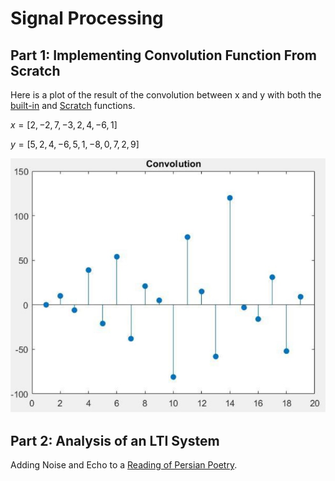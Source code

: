 # Signal Processing
## Part 1: Implementing Convolution Function From Scratch
Here is a plot of the result of the convolution between x and y with both the [built-in](https://github.com/fardinabbasi/Signal_Processing/blob/main/Conv.m) and [Scratch](https://github.com/fardinabbasi/Signal_Processing/blob/main/Convolution.m) functions.

$x = [2,-2,7,-3,2,4,-6,1]$

$y = [5,2,4,-6,5,1,-8,0,7,2,9]$

<img src="/readme_images/conv.jpg">

## Part 2: Analysis of an LTI System
Adding Noise and Echo to a [Reading of Persian Poetry](https://github.com/fardinabbasi/Signal_Processing/blob/main/my_sound.wav).


